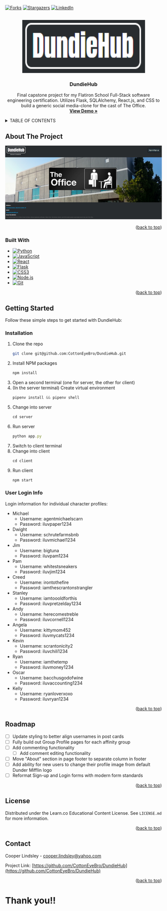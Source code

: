<a name="readme-top"></a>

<!-- PROJECT SHIELDS -->
<!--
*** I'm using markdown "reference style" links for readability.
*** Reference links are enclosed in brackets [ ] instead of parentheses ( ).
*** See the bottom of this document for the declaration of the reference variables
*** for forks-url, LinkedIn-url, etc. This is an optional, concise syntax you may use.
*** https://www.markdownguide.org/basic-syntax/#reference-style-links
-->
[![Forks][forks-shield]][forks-url]
[![Stargazers][stars-shield]][stars-url]
[![LinkedIn][linkedin-shield]][linkedin-url]




<!-- PROJECT LOGO -->
<br />
<div align="center">
  <a href="https://github.com/CottonEyeBro/DundieHub">
    <img src="images/logo.png" alt="Logo" width="395" height="170">
  </a>

<h3 align="center">DundieHub</h3>

  <p align="center">
    Final capstone project for my Flatiron School Full-Stack software engineering certification. Utilizes Flask, SQLAlchemy, React.js, and CSS to build a generic social media-clone for the cast of The Office.
    <br />
    <a href="https://www.loom.com/share/f8004735aeb54766a2f292d0da0c27a3"><strong>View Demo »</strong></a>
  </p>
</div>



<!-- TABLE OF CONTENTS -->
<details>
  <summary>TABLE OF CONTENTS</summary>
  <ol>
    <li>
      <a href="#about-the-project">About The Project</a>
      <ul>
        <li><a href="#built-with">Built With</a></li>
      </ul>
    </li>
    <li>
      <a href="#getting-started">Getting Started</a>
      <ul>
        <li><a href="#installation">Installation</a></li>
        <li><a href="#user-logins">User Login Info</a></li>
      </ul>
    </li>
    <li><a href="#roadmap">Roadmap</a></li>
    <li><a href="#license">License</a></li>
    <li><a href="#contact">Contact</a></li>
  </ol>
</details>



<!-- ABOUT THE PROJECT -->
## About The Project

![Product Name Screen Shot][product-screenshot]

<p align="right">(<a href="#readme-top">back to top</a>)</p>



### Built With

* [![Python][Python.py]][Python-url]
* [![JavaScript][Javascript]][Javascript-url]
* [![React][React.js]][React-url]
* [![Flask][flask]][flask-url]
* [![CSS3][css]][css-url]
* [![Node.js][node.js]][node.js-url]
* [![Git][git-scm]][git-url]

<p align="right">(<a href="#readme-top">back to top</a>)</p>




<!-- GETTING STARTED -->
## Getting Started

Follow these simple steps to get started with DundieHub:

### Installation

1. Clone the repo
   ```sh
   git clone git@github.com:CottonEyeBro/DundieHub.git
   ```
2. Install NPM packages
   ```sh
   npm install
   ```
3. Open a second terminal (one for server, the other for client)
4. (In the server terminal) Create virtual environment
   ```js
   pipenv install && pipenv shell
   ```
5. Change into server
   ```js
   cd server
   ```
5. Run server
   ```js
   python app.py
   ```
6. Switch to client terminal
7. Change into client
   ```js
   cd client
   ```
8. Run client
   ```js
   npm start
   ```

### User Login Info

Login information for individual character profiles:
- Michael
  - Username: agentmichaelscarn
  - Password: iluvpaper1234
- Dwight
  - Username: schrutefarmsbnb
  - Password: iluvmichael1234
- Jim
  - Username: bigtuna
  - Password: iluvpam1234
- Pam
  - Username: whitestsneakers
  - Password: iluvjim1234
- Creed
  - Username: irontothefire
  - Password: iamthescrantonstrangler
- Stanley
  - Username: iamtoooldforthis
  - Password: iluvpretzelday1234
- Andy
  - Username: herecomestreble
  - Password: iluvcornell1234
- Angela
  - Username: kittymom452
  - Password: iluvmycats1234
- Kevin
  - Username: scrantonicity2
  - Password: iluvchili1234
- Ryan
  - Username: iamthetemp
  - Password: iluvmoney1234
- Oscar
  - Username: bacchusgodofwine
  - Password: iluvaccounting1234
- Kelly
  - Username: ryanloverxoxo
  - Password: iluvryan1234

<p align="right">(<a href="#readme-top">back to top</a>)</p>



<!-- ROADMAP -->
## Roadmap

- [ ] Update styling to better align usernames in post cards
- [ ] Fully build out Group Profile pages for each affinity group
- [ ] Add commenting functionality
    - [ ] Add comment editing functionality
- [ ] Move "About" section in page footer to separate column in footer
- [ ] Add ability for new users to change their profile image from default Dunder Mifflin logo
- [ ] Reformat Sign-up and Login forms with modern form standards

<p align="right">(<a href="#readme-top">back to top</a>)</p>




<!-- LICENSE -->
## License

Distributed under the Learn.co Educational Content License. See `LICENSE.md` for more information.

<p align="right">(<a href="#readme-top">back to top</a>)</p>



<!-- CONTACT -->
## Contact

Cooper Lindsley - cooper.lindsley@yahoo.com

Project Link: [https://github.com/CottonEyeBro/DundieHub](https://github.com/CottonEyeBro/DundieHub)

<p align="right">(<a href="#readme-top">back to top</a>)</p>




# Thank you!!

<!-- MARKDOWN LINKS & IMAGES -->
<!-- https://www.markdownguide.org/basic-syntax/#reference-style-links -->
[forks-shield]: https://img.shields.io/github/forks/CottonEyeBro/DundieHub.svg?style=for-the-badge
[forks-url]: https://github.com/CottonEyeBro/DundieHub/network/members
[stars-shield]: https://img.shields.io/github/stars/CottonEyeBro/DundieHub.svg?style=for-the-badge
[stars-url]: https://github.com/CottonEyeBro/DundieHub/stargazers
[linkedin-shield]: https://img.shields.io/badge/-LinkedIn-black.svg?style=for-the-badge&logo=linkedin&colorB=555
[linkedin-url]: https://www.linkedin.com/in/cooper-lindsley/
[product-screenshot]: images/Screenshot.png
[React.js]: https://img.shields.io/badge/React-20232A?style=for-the-badge&logo=react&logoColor=61DAFB
[React-url]: https://reactjs.org/
[Python.py]: https://img.shields.io/badge/Python-3776AB?style=for-the-badge&logo=python&logoColor=white
[Python-url]: https://www.python.org/
[flask]: https://img.shields.io/badge/Flask-000000?style=for-the-badge&logo=flask&logoColor=white
[flask-url]: https://flask.palletsprojects.com/en/3.0.x/
[css]: https://img.shields.io/badge/CSS3-1572B6?style=for-the-badge&logo=css3&logoColor=white
[css-url]: https://developer.mozilla.org/en-US/docs/Web/CSS
[node.js]: https://img.shields.io/badge/Node.js-43853D?style=for-the-badge&logo=node.js&logoColor=white
[node.js-url]: https://nodejs.org/en
[Javascript]: https://img.shields.io/badge/JavaScript-323330?style=for-the-badge&logo=javascript&logoColor=F7DF1E
[Javascript-url]: https://www.javascript.com/
[git-scm]: https://img.shields.io/badge/GIT-E44C30?style=for-the-badge&logo=git&logoColor=white
[git-url]: https://git-scm.com/
